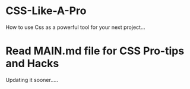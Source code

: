 # CSS-Like-A-Pro
How to use Css as a powerful tool for your next project...

# Read MAIN.md file for CSS Pro-tips and Hacks


Updating it sooner.....
